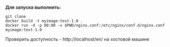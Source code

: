 **Для запуска выполнить:**

```
git clone 
docker build -t myimage:test-1.0 .
docker run -d -p 80:80 -v $PWD/nginx.conf:/etc/nginx/conf.d/nginx.conf myimage:test-1.0
```


Проверить доступность - http://localhost/en/ на хостовой машине
